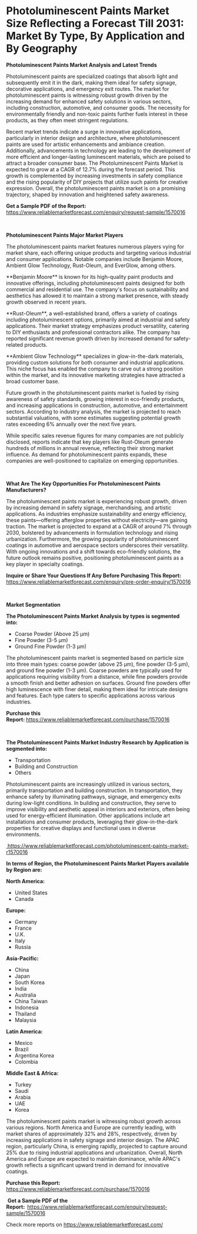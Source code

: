 <p><h1>Photoluminescent Paints Market Size Reflecting a Forecast Till 2031: Market By Type, By Application and By Geography</h1></p><p><strong>Photoluminescent Paints Market Analysis and Latest Trends</strong></p>
<p><p>Photoluminescent paints are specialized coatings that absorb light and subsequently emit it in the dark, making them ideal for safety signage, decorative applications, and emergency exit routes. The market for photoluminescent paints is witnessing robust growth driven by the increasing demand for enhanced safety solutions in various sectors, including construction, automotive, and consumer goods. The necessity for environmentally friendly and non-toxic paints further fuels interest in these products, as they often meet stringent regulations.</p><p>Recent market trends indicate a surge in innovative applications, particularly in interior design and architecture, where photoluminescent paints are used for artistic enhancements and ambiance creation. Additionally, advancements in technology are leading to the development of more efficient and longer-lasting luminescent materials, which are poised to attract a broader consumer base. The Photoluminescent Paints Market is expected to grow at a CAGR of 12.7% during the forecast period. This growth is complemented by increasing investments in safety compliance and the rising popularity of DIY projects that utilize such paints for creative expression. Overall, the photoluminescent paints market is on a promising trajectory, shaped by innovation and heightened safety awareness.</p></p>
<p><strong>Get a Sample PDF of the Report:&nbsp;</strong> <a href="https://www.reliablemarketforecast.com/enquiry/request-sample/1570016?utm_campaign=1134&utm_medium=2&utm_source=Github&utm_content=ia&utm_term=29122024&utm_id=photoluminescent-paints">https://www.reliablemarketforecast.com/enquiry/request-sample/1570016</a></p>
<p>&nbsp;</p>
<p><strong>Photoluminescent Paints Major Market Players</strong></p>
<p><p>The photoluminescent paints market features numerous players vying for market share, each offering unique products and targeting various industrial and consumer applications. Notable companies include Benjamin Moore, Ambient Glow Technology, Rust-Oleum, and EverGlow, among others.</p><p>**Benjamin Moore** is known for its high-quality paint products and innovative offerings, including photoluminescent paints designed for both commercial and residential use. The company's focus on sustainability and aesthetics has allowed it to maintain a strong market presence, with steady growth observed in recent years. </p><p>**Rust-Oleum**, a well-established brand, offers a variety of coatings including photoluminescent options, primarily aimed at industrial and safety applications. Their market strategy emphasizes product versatility, catering to DIY enthusiasts and professional contractors alike. The company has reported significant revenue growth driven by increased demand for safety-related products.</p><p>**Ambient Glow Technology** specializes in glow-in-the-dark materials, providing custom solutions for both consumer and industrial applications. This niche focus has enabled the company to carve out a strong position within the market, and its innovative marketing strategies have attracted a broad customer base. </p><p>Future growth in the photoluminescent paints market is fueled by rising awareness of safety standards, growing interest in eco-friendly products, and increasing applications in construction, automotive, and entertainment sectors. According to industry analysis, the market is projected to reach substantial valuations, with some estimates suggesting potential growth rates exceeding 6% annually over the next five years.</p><p>While specific sales revenue figures for many companies are not publicly disclosed, reports indicate that key players like Rust-Oleum generate hundreds of millions in annual revenue, reflecting their strong market influence. As demand for photoluminescent paints expands, these companies are well-positioned to capitalize on emerging opportunities.</p></p>
<p>&nbsp;</p>
<p><strong>What Are The Key Opportunities For Photoluminescent Paints Manufacturers?</strong></p>
<p><p>The photoluminescent paints market is experiencing robust growth, driven by increasing demand in safety signage, merchandising, and artistic applications. As industries emphasize sustainability and energy efficiency, these paints—offering afterglow properties without electricity—are gaining traction. The market is projected to expand at a CAGR of around 7% through 2030, bolstered by advancements in formulation technology and rising urbanization. Furthermore, the growing popularity of photoluminescent coatings in automotive and aerospace sectors underscores their versatility. With ongoing innovations and a shift towards eco-friendly solutions, the future outlook remains positive, positioning photoluminescent paints as a key player in specialty coatings.</p></p>
<p><strong>Inquire or Share Your Questions If Any Before Purchasing This Report:</strong> <a href="https://www.reliablemarketforecast.com/enquiry/pre-order-enquiry/1570016?utm_campaign=1134&utm_medium=2&utm_source=Github&utm_content=ia&utm_term=29122024&utm_id=photoluminescent-paints">https://www.reliablemarketforecast.com/enquiry/pre-order-enquiry/1570016</a></p>
<p>&nbsp;</p>
<p><strong>Market Segmentation</strong></p>
<p><strong>The Photoluminescent Paints Market Analysis by types is segmented into:</strong></p>
<p><ul><li>Coarse Powder (Above 25 µm)</li><li>Fine Powder (3-5 µm)</li><li>Ground Fine Powder (1-3 µm)</li></ul></p>
<p><p>The photoluminescent paints market is segmented based on particle size into three main types: coarse powder (above 25 µm), fine powder (3-5 µm), and ground fine powder (1-3 µm). Coarse powders are typically used for applications requiring visibility from a distance, while fine powders provide a smooth finish and better adhesion on surfaces. Ground fine powders offer high luminescence with finer detail, making them ideal for intricate designs and features. Each type caters to specific applications across various industries.</p></p>
<p><strong>Purchase this Report:&nbsp;</strong><a href="https://www.reliablemarketforecast.com/purchase/1570016?utm_campaign=1134&utm_medium=2&utm_source=Github&utm_content=ia&utm_term=29122024&utm_id=photoluminescent-paints">https://www.reliablemarketforecast.com/purchase/1570016</a></p>
<p>&nbsp;</p>
<p><strong>The Photoluminescent Paints Market Industry Research by Application is segmented into:</strong></p>
<p><ul><li>Transportation</li><li>Building and Construction</li><li>Others</li></ul></p>
<p><p>Photoluminescent paints are increasingly utilized in various sectors, primarily transportation and building construction. In transportation, they enhance safety by illuminating pathways, signage, and emergency exits during low-light conditions. In building and construction, they serve to improve visibility and aesthetic appeal in interiors and exteriors, often being used for energy-efficient illumination. Other applications include art installations and consumer products, leveraging their glow-in-the-dark properties for creative displays and functional uses in diverse environments.</p></p>
<p><a href="https://www.reliablemarketforecast.com/photoluminescent-paints-market-r1570016?utm_campaign=1134&utm_medium=2&utm_source=Github&utm_content=ia&utm_term=29122024&utm_id=photoluminescent-paints">&nbsp;https://www.reliablemarketforecast.com/photoluminescent-paints-market-r1570016</a></p>
<p><strong>In terms of Region, the Photoluminescent Paints Market Players available by Region are:</strong></p>
<p>
    <p> <strong> North America: </strong>
        <ul>
            <li>United States</li>
            <li>Canada</li>
        </ul>
        </p> 
    <p> <strong> Europe: </strong>
        <ul>
            <li>Germany</li>
            <li>France</li>
            <li>U.K.</li>
            <li>Italy</li>
            <li>Russia</li>
        </ul>
        </p> 
    <p> <strong> Asia-Pacific: </strong>
        <ul>
            <li>China</li>
            <li>Japan</li>
            <li>South Korea</li>
            <li>India</li>
            <li>Australia</li>
            <li>China Taiwan</li>
            <li>Indonesia</li>
            <li>Thailand</li>
            <li>Malaysia</li>
        </ul>
        </p> 
    <p> <strong> Latin America: </strong>
        <ul>
            <li>Mexico</li>
            <li>Brazil</li>
            <li>Argentina Korea</li>
            <li>Colombia</li>
        </ul>
        </p> 
    <p> <strong> Middle East & Africa: </strong>
        <ul>
            <li>Turkey</li>
            <li>Saudi</li>
            <li>Arabia</li>
            <li>UAE</li>
            <li>Korea</li>
        </ul>
    </p>
    </p>
<p><p>The photoluminescent paints market is witnessing robust growth across various regions. North America and Europe are currently leading, with market shares of approximately 32% and 28%, respectively, driven by increasing applications in safety signage and interior design. The APAC region, particularly China, is emerging rapidly, projected to capture around 25% due to rising industrial applications and urbanization. Overall, North America and Europe are expected to maintain dominance, while APAC's growth reflects a significant upward trend in demand for innovative coatings.</p></p>
<p><strong>Purchase this Report: </strong><a href="https://www.reliablemarketforecast.com/purchase/1570016?utm_campaign=1134&utm_medium=2&utm_source=Github&utm_content=ia&utm_term=29122024&utm_id=photoluminescent-paints">https://www.reliablemarketforecast.com/purchase/1570016</a></p>
<p>&nbsp;<strong>Get a Sample PDF of the Report:&nbsp;&nbsp;</strong><a href="https://www.reliablemarketforecast.com/enquiry/request-sample/1570016?utm_campaign=1134&utm_medium=2&utm_source=Github&utm_content=ia&utm_term=29122024&utm_id=photoluminescent-paints">https://www.reliablemarketforecast.com/enquiry/request-sample/1570016</a></p>
<p><strong></strong></p>
<p>Check more reports on <a href="https://www.reliablemarketforecast.com/?utm_campaign=1134&utm_medium=2&utm_source=Github&utm_content=ia&utm_term=29122024&utm_id=photoluminescent-paints">https://www.reliablemarketforecast.com/</a></p>